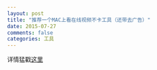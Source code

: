 ```yaml
---
layout: post
title: "推荐一个MAC上看在线视频不卡工具（还带去广告）"
date: 2015-07-27
comments: false
categories: 工具
---
```

详情猛戳[这里](http://zythum.sinaapp.com/youkuhtml5playerbookmark/)
